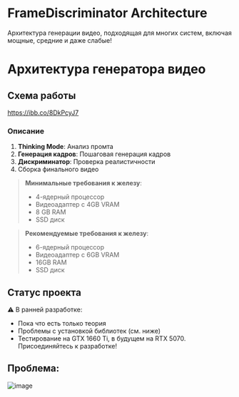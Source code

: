 # FrameDiscriminator Architecture
Архитектура генерации видео, подходящая для многих систем, включая мощные, средние и даже слабые!

# Архитектура генератора видео

## Схема работы
https://ibb.co/8DkPcyJ7

### Описание
1. **Thinking Mode**: Анализ промта
2. **Генерация кадров**: Пошаговая генерация кадров
3. **Дискриминатор**: Проверка реалистичности
4. Сборка финального видео

> **Минимальные требования к железу**:  
> - 4-ядерный процессор
> - Видеоадаптер с 4GB VRAM
> - 8 GB RAM
> - SSD диск

> **Рекомендуемые требования к железу**:
> - 6-ядерный процессор
> - Видеоадаптер с 6GB VRAM
> - 16GB RAM
> - SSD диск

## Статус проекта
⚠️ В ранней разработке:  
- Пока что есть только теория
- Проблемы с установкой библиотек (см. ниже)
- Тестирование на GTX 1660 Ti, в будущем на RTX 5070.
Присоединяйтесь к разработке!

## Проблема:
![image](https://github.com/user-attachments/assets/1ebb9d5e-28a5-4814-befa-61df6d371e9f)
